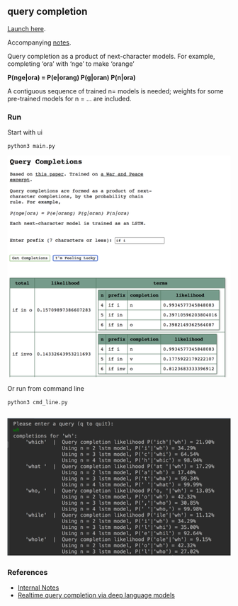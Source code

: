 query completion
---
[Launch here](https://querycompletion.onrender.com/).

Accompanying [notes](https://www.redwrasse.io/notes/querycompletion).




Query completion as a product of next-character models. For example, completing ‘ora’ with ‘nge’ to make ‘orange’

**P(nge|ora) = P(e|orang) P(g|oran) P(n|ora)**

A contiguous sequence of trained n= models is needed; weights for some pre-trained models for n = ... are included.


### Run

Start with ui


``` 
python3 main.py
```
![query completion](./resources/qcui.png)

Or run from command line

``` 
python3 cmd_line.py
```
![query completion](./resources/cmdline.png)
----


### References
* [Internal Notes](https://www.redwrasse.io/supplementals/querycompletion)
* [Realtime query completion via deep language models](https://sigir-ecom.github.io/ecom18Papers/paper24.pdf)

